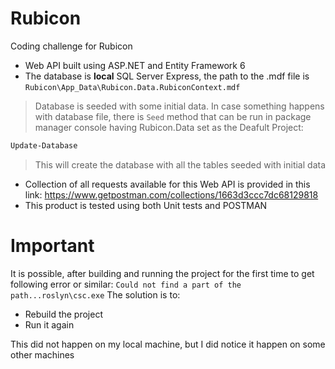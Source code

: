 # Rubicon
Coding challenge for Rubicon

* Web API built using ASP.NET and Entity Framework 6
* The database is **local** SQL Server Express, the path to the .mdf file is `Rubicon\App_Data\Rubicon.Data.RubiconContext.mdf`
> Database is seeded with some initial data. In case something happens with database file, there is `Seed` method that can be run
> in package manager console having Rubicon.Data set as the Deafult Project:
```sh
Update-Database
```
> This will create the database with all the tables seeded with initial data
* Collection of all requests available for this Web API is provided in this link: https://www.getpostman.com/collections/1663d3ccc7dc68129818
* This product is tested using both Unit tests and POSTMAN

# Important
It is possible, after building and running the project for the first time to get following error or similar:
`Could not find a part of the path...roslyn\csc.exe`
The solution is to:
* Rebuild the project
* Run it again

This did not happen on my local machine, but I did notice it happen on some other machines
